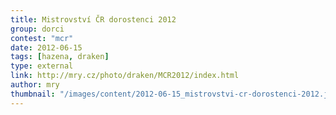 ```yaml
---
title: Mistrovství ČR dorostenci 2012
group: dorci
contest: "mcr"
date: 2012-06-15
tags: [hazena, draken]
type: external
link: http://mry.cz/photo/draken/MCR2012/index.html
author: mry
thumbnail: "/images/content/2012-06-15_mistrovstvi-cr-dorostenci-2012.jpg"
---
```

